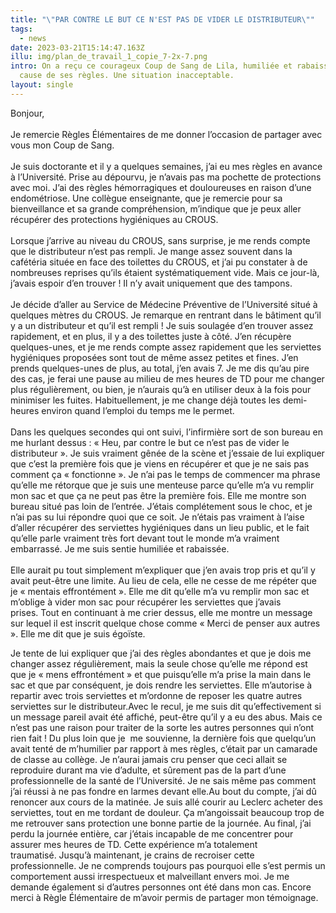 ```yaml
---
title: "\"PAR CONTRE LE BUT CE N'EST PAS DE VIDER LE DISTRIBUTEUR\""
tags:
  - news
date: 2023-03-21T15:14:47.163Z
illu: img/plan_de_travail_1_copie_7-2x-7.png
intro: On a reçu ce courageux Coup de Sang de Lila, humiliée et rabaissée à
  cause de ses règles. Une situation inacceptable.
layout: single
---
```

Bonjour,\
\
Je remercie Règles Élémentaires de me donner l’occasion de partager avec vous mon Coup de Sang.\
\
Je suis doctorante et il y a quelques semaines, j’ai eu mes règles en avance à l’Université. Prise au dépourvu, je n’avais pas ma pochette de protections avec moi. J’ai des règles hémorragiques et douloureuses en raison d’une endométriose. Une collègue enseignante, que je remercie pour sa bienveillance et sa grande compréhension, m’indique que je peux aller récupérer des protections hygiéniques au CROUS.\
\
Lorsque j’arrive au niveau du CROUS, sans surprise, je me rends compte que le distributeur n’est pas rempli. Je mange assez souvent dans la cafétéria située en face des toilettes du CROUS, et j’ai pu constater à de nombreuses reprises qu’ils étaient systématiquement vide. Mais ce jour-là, j’avais espoir d’en trouver ! Il n’y avait uniquement que des tampons.\
\
Je décide d’aller au Service de Médecine Préventive de l’Université situé à quelques mètres du CROUS. Je remarque en rentrant dans le bâtiment qu’il y a un distributeur et qu’il est rempli ! Je suis soulagée d’en trouver assez rapidement, et en plus, il y a des toilettes juste à côté. J’en récupère quelques-unes, et je me rends compte assez rapidement que les serviettes hygiéniques proposées sont tout de même assez petites et fines. J’en prends quelques-unes de plus, au total, j’en avais 7. Je me dis qu’au pire des cas, je ferai une pause au milieu de mes heures de TD pour me changer plus régulièrement, ou bien, je n’aurais qu’à en utiliser deux à la fois pour minimiser les fuites. Habituellement, je me change déjà toutes les demi-heures environ quand l’emploi du temps me le permet.\
\
Dans les quelques secondes qui ont suivi, l’infirmière sort de son bureau en me hurlant dessus : « Heu, par contre le but ce n’est pas de vider le distributeur ». Je suis vraiment gênée de la scène et j’essaie de lui expliquer que c’est la première fois que je viens en récupérer et que je ne sais pas comment ça « fonctionne ». Je n’ai pas le temps de commencer ma phrase qu’elle me rétorque que je suis une menteuse parce qu’elle m’a vu remplir mon sac et que ça ne peut pas être la première fois. Elle me montre son bureau situé pas loin de l’entrée. J’étais complétement sous le choc, et je n’ai pas su lui répondre quoi que ce soit. Je n’étais pas vraiment à l’aise d’aller récupérer des serviettes hygiéniques dans un lieu public, et le fait qu’elle parle vraiment très fort devant tout le monde m’a vraiment embarrassé. Je me suis sentie humiliée et rabaissée.\
\
Elle aurait pu tout simplement m’expliquer que j’en avais trop pris et qu’il y avait peut-être une limite. Au lieu de cela, elle ne cesse de me répéter que je « mentais effrontément ». Elle me dit qu’elle m’a vu remplir mon sac et m’oblige à vider mon sac pour récupérer les serviettes que j’avais prises. Tout en continuant à me crier dessus, elle me montre un message sur lequel il est inscrit quelque chose comme « Merci de penser aux autres ». Elle me dit que je suis égoïste. 

Je tente de lui expliquer que j’ai des règles abondantes et que je dois me changer assez régulièrement, mais la seule chose qu’elle me répond est que je « mens effrontément » et que puisqu’elle m’a prise la main dans le sac et que par conséquent, je dois rendre les serviettes. Elle m’autorise à repartir avec trois serviettes et m’ordonne de reposer les quatre autres serviettes sur le distributeur.Avec le recul, je me suis dit qu’effectivement si un message pareil avait été affiché, peut-être qu’il y a eu des abus. Mais ce n’est pas une raison pour traiter de la sorte les autres personnes qui n’ont rien fait ! Du plus loin que je  me souvienne, la dernière fois que quelqu’un avait tenté de m’humilier par rapport à mes règles, c’était par un camarade de classe au collège. Je n’aurai jamais cru penser que ceci allait se reproduire durant ma vie d’adulte, et sûrement pas de la part d’une professionnelle de la santé de l’Université. Je ne sais même pas comment j’ai réussi à ne pas fondre en larmes devant elle.Au bout du compte, j’ai dû renoncer aux cours de la matinée. Je suis allé courir au Leclerc acheter des serviettes, tout en me tordant de douleur. Ça m’angoissait beaucoup trop de me retrouver sans protection une bonne partie de la journée. Au final, j’ai perdu la journée entière, car j’étais incapable de me concentrer pour assurer mes heures de TD. Cette expérience m’a totalement traumatisé. Jusqu’à maintenant, je crains de recroiser cette professionnelle. Je ne comprends toujours pas pourquoi elle s’est permis un comportement aussi irrespectueux et malveillant envers moi. Je me demande également si d’autres personnes ont été dans mon cas. Encore merci à Règle Élémentaire de m’avoir permis de partager mon témoignage.